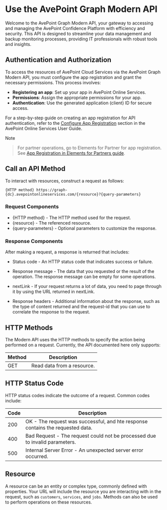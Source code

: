 # Use the AvePoint Graph Modern API  

Welcome to the AvePoint Graph Modern API, your gateway to accessing and managing the AvePoint Confidence Platform with efficiency and security. This API is designed to streamline your data management and backup monitoring processes, providing IT professionals with robust tools and insights.  

## Authentication and Authorization

To access the resources of AvePoint Cloud Services via the AvePoint Graph Modern API, you must configure the app registration and grant the necessary permissions. This process involves:  

- **Registering an app**: Set up your app in AvePoint Online Services.  
- **Permissions**: Assign the appropriate permissions for your app.
- **Authentication**: Use the generated application (client) ID for secure access.  

For a step-by-step guide on creating an app registration for API authentication, refer to the [Configure App Registration](https://cdn.avepoint.com/assets/webhelp/avepoint-online-services/index.htm#!Documents/configureappregistrations.htm) section in the AvePoint Online Services User Guide.  

>[!NOTE]  


> For partner operations, go to Elements for Partner for app registration. See [App Registration in Elements for Partners guide](https://cdn.avepoint.com/assets/apelements-webhelp/avepoint-elements-for-partners/index.htm#!Documents/appregistration.htm).

## Call an API Method

To interact with resources, construct a request as follows:  

    {HTTP method} https://graph-{dc}.avepointonlineservices.com/{resource}?{query-parameters}  

### Request Components

- {HTTP method} - The HTTP method used for the request.
- {resource} - The referenced resource.
- {query-parameters} - Optional parameters to customize the response.

### Response Components

After making a request, a response is returned that includes:

- Status code - An HTTP status code that indicates success or failure.  
- Response message - The data that you requested or the result of the operation. The response message can be empty for some operations.  
- nextLink - If your request returns a lot of data, you need to page through it by using the URL returned in nextLink.

- Response headers - Additional information about the response, such as the type of content returned and the request-id that you can use to correlate the response to the request.  

## HTTP Methods

The Modern API uses the HTTP methods to specify the action being performed on a request. Currently, the API documented here only supports:  

| Method | Description |  
|------|------|  
|GET|Read data from a resource.|  

## HTTP Status Code

HTTP status codes indicate the outcome of a request. Common codes include:

| Code | Description |
| ---- | ----------- |
| 200 | OK - The request was successful, and hte response contains the requested data. |
| 400 | Bad Request - The request could not be processed due to invalid parameters. |
| 500 | Internal Server Error - An unexpected server error occurred. |

## Resource  

A resource can be an entity or complex type, commonly defined with properties.  Your URL will include the resource you are interacting with in the request, such as `customers`, `services`, and `jobs`. Methods can also be used to perform operations on these resources.  
